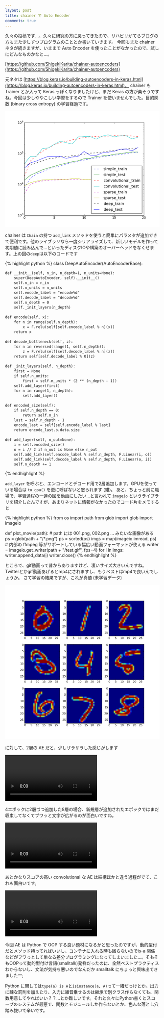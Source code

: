 ```yaml
---
layout: post
title: chainer で Auto Encoder
comments: true
---
```


久々の投稿です...、久々に研究の方に戻ってきたので、リハビリがてらブログの方もまた少しずつプログラムのこととか書いていきます。
今回もまた chainer ネタが続きますが、いままで Auto Encoder を使ったことがなかったので、試しにどんなものかなと...。

[https://github.com/ShigekiKarita/chainer-autoencoders](https://github.com/ShigekiKarita/chainer-autoencoders)

元ネタは [https://blog.keras.io/building-autoencoders-in-keras.html](https://blog.keras.io/building-autoencoders-in-keras.html)。 chainer も Trainer とか入って Keras っぽくなりましたけど、まだ Keras の方が楽そうですね。今回は少しややこしい学習をするので Trainer を使いませんでした。目的関数 (binary cross entropy) の学習経過です。

![score](/assets/autoencoders/score.png)

chainer は `Chain` の持つ `add_link` メソッドを使うと簡単にパラメタが追加できて便利です。他のライブラリなら一度シリアライズして、新しいモデルを作って初期値に読み込んで...といったディスクIOや構築のオーバーヘッドをなくせます。上の図の`deep`は以下のコードです

{% highlight python %}
class DeepAutoEncoder(AutoEncoderBase):

    def __init__(self, n_in, n_depth=1, n_units=None):
        super(DeepAutoEncoder, self).__init__()
        self.n_in = n_in
        self.n_units = n_units
        self.encode_label = "encode%d"
        self.decode_label = "decode%d"
        self.n_depth = 0
        self._init_layers(n_depth)

    def encode(self, x):
        for n in range(self.n_depth):
            x = F.relu(self[self.encode_label % n](x))
        return x

    def decode_bottleneck(self, z):
        for n in reversed(range(1, self.n_depth)):
            z = F.relu(self[self.decode_label % n](z))
        return self[self.decode_label % 0](z)

    def _init_layers(self, n_depth):
        first = None
        if self.n_units:
            first = self.n_units * (2 ** (n_depth - 1))
        self.add_layer(first)
        for n in range(1, n_depth):
            self.add_layer()

    def encoded_size(self):
        if self.n_depth == 0:
            return self.n_in
        last = self.n_depth - 1
        encode_last = self[self.encode_label % last]
        return encode_last.b.data.size

    def add_layer(self, n_out=None):
        i = self.encoded_size()
        o = i // 2 if n_out is None else n_out
        self.add_link(self.encode_label % self.n_depth, F.Linear(i, o))
        self.add_link(self.decode_label % self.n_depth, F.Linear(o, i))
        self.n_depth += 1
{% endhighlight %}

`add_layer` を呼ぶと、エンコードとデコード用で2層追加します。GPUを使っている場合は `to_gpu()` を更に呼ばないと怒られます (雑)。
あと、ちょっと前に職場で、学習過程の一連の図を動画にしたい...と言われて `imageio` というライブラリを紹介したんですが、あまりネットに情報がなかったのでコード片をメモすると

{% highlight python %}
from os import path
from glob import glob
import imageio

def plot_movie(path):
    # path には 001.png, 002.png ...  みたいな画像がある
    ps = glob(path + "/*.png")
    ps = sorted(ps)
    imgs = map(imageio.imread, ps)
    # 内部の ffmpeg 等がサポートしている幅広い動画フォーマットが使える
    writer = imageio.get_writer(path + "/test.gif", fps=4)
    for i in imgs:
        writer.append_data(i)
    writer.close()
{% endhighlight %}

ところで、gif動画って昔からありますけど、凄いサイズ大きいんですね。Twitterとかgif動画あげるとmp4にされますし、もうベストはmp4で良いんでしょうか。
さて学習の結果ですが、これが真値 (未学習データ)

![test](/assets/autoencoders/test.png)

に対して、2層の AE だと、少しザラザラした感じがします


<p>
<video class="centre" preload="metadata" controls="" loop="">
  <source src="/assets/autoencoders/simple.mp4" type="video/mp4; codecs=&quot;avc1.42E01E, mp4a.40.2&quot;" />
</video>
</p>

4エポックに2層づつ追加した8層の場合、新規層が追加されたエポックではまだ収束してなくてブワッと文字が広がるのが面白いですね。

<p>
<video class="centre" preload="metadata" controls="" loop="">
  <source src="/assets/autoencoders/deep.mp4" type="video/mp4; codecs=&quot;avc1.42E01E, mp4a.40.2&quot;" />
</video>
</p>

あとかなりスコアの高い convolutional な AE は結構ほかと違う過程がでて、これも面白いです。

<p>
<video class="centre" preload="metadata" controls="" loop="">
  <source src="/assets/autoencoders/conv.mp4" type="video/mp4; codecs=&quot;avc1.42E01E, mp4a.40.2&quot;" />
</video>
</p>

今回 AE は Python で OOP する良い題材になるかと思ったのですが、動的型付だとメソッド持ってればいいし、コンテナに入れる時も困らないのでis-a 関係などがフワっとして単なる差分プログラミングになってしまいました...。そもそもOOPって動的型付け言語(smalltalk)発祥だったのに、全然ベストプラクティスわからないし、文法が気持ち悪いのでなんだか smalltalk にちょっと興味出てきました^^;

Python に関しては`type(a) is A`と`isinstance(a, A)`って一緒だっけとか。出力に疎な罰則を加えたり、入力に雑音乗せるのは継承で別クラス作らなくても、関数用意してやればいい？？...とか難しいです。それと久々にPython書くとスコープのシステムが最悪で、関数とモジュールしか作らないとか、色んな落とし穴踏み抜いて辛いです。



